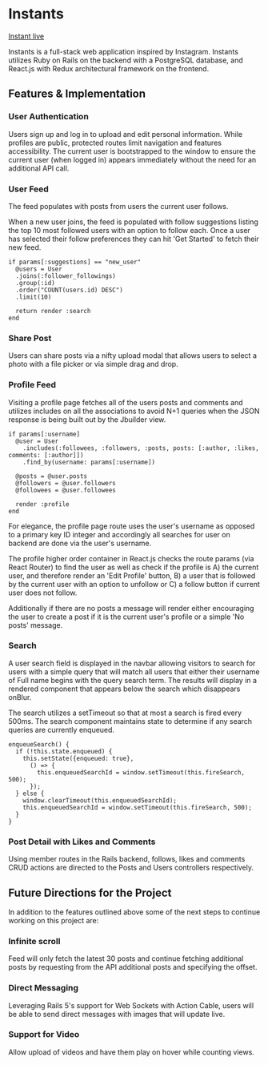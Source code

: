 # Instants

[Instant live](http://instants.cam)

Instants is a full-stack web application inspired by Instagram. Instants utilizes Ruby on Rails on the backend with a PostgreSQL database, and React.js with Redux architectural framework on the frontend.

## Features & Implementation

### User Authentication

Users sign up and log in to upload and edit personal information. While profiles are public, protected routes limit navigation and features accessibility. The current user is bootstrapped to the window to ensure the current user (when logged in) appears immediately without the need for an additional API call.

### User Feed

The feed populates with posts from users the current user follows.

When a new user joins, the feed is populated with follow suggestions listing the top 10 most followed users with an option to follow each. Once a user has selected their follow preferences they can hit 'Get Started' to fetch their new feed.

```
if params[:suggestions] == "new_user"
  @users = User
  .joins(:follower_followings)
  .group(:id)
  .order("COUNT(users.id) DESC")
  .limit(10)

  return render :search
end
```

### Share Post

Users can share posts via a nifty upload modal that allows users to select a photo with a file picker or via simple drag and drop.

### Profile Feed

Visiting a profile page fetches all of the users posts and comments and utilizes includes on all the associations to avoid N+1 queries when the JSON response is being built out by the Jbuilder view.

```
if params[:username]
  @user = User
    .includes(:followees, :followers, :posts, posts: [:author, :likes, comments: [:author]])
    .find_by(username: params[:username])

  @posts = @user.posts
  @followers = @user.followers
  @followees = @user.followees

  render :profile
end
```

For elegance, the profile page route uses the user's username as opposed to a primary key ID integer and accordingly all searches for user on backend are done via the user's username.

The profile higher order container in React.js checks the route params (via React Router) to find the user as well as check if the profile is A) the current user, and therefore render an 'Edit Profile' button, B) a user that is followed by the current user with an option to unfollow or C) a follow button if current user does not follow.

Additionally if there are no posts a message will render either encouraging the user to create a post if it is the current user's profile or a simple 'No posts' message.

### Search

A user search field is displayed in the navbar allowing visitors to search for users with a simple query that will match all users that either their username of Full name begins with the query search term. The results will display in a rendered component that appears below the search which disappears onBlur.

The search utilizes a setTimeout so that at most a search is fired every 500ms. The search component maintains state to determine if any search queries are currently enqueued.

```
enqueueSearch() {
  if (!this.state.enqueued) {
    this.setState({enqueued: true},
      () => {
        this.enqueuedSearchId = window.setTimeout(this.fireSearch, 500);
      });
  } else {
    window.clearTimeout(this.enqueuedSearchId);
    this.enqueuedSearchId = window.setTimeout(this.fireSearch, 500);
  }
}
```

### Post Detail with Likes and Comments

Using member routes in the Rails backend, follows, likes and comments CRUD actions are directed to the Posts and Users controllers respectively.

## Future Directions for the Project

In addition to the features outlined above some of the next steps to continue working on this project are:

### Infinite scroll

Feed will only fetch the latest 30 posts and continue fetching additional posts by requesting from the API additional posts and specifying the offset.

### Direct Messaging

Leveraging Rails 5's support for Web Sockets with Action Cable, users will be able to send direct messages with images that will update live.

### Support for Video

Allow upload of videos and have them play on hover while counting views.
